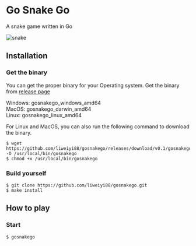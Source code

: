 # Go Snake Go
A snake game written in Go

![snake](https://user-images.githubusercontent.com/7248260/149492282-6588ead3-954d-42a4-9871-dc08cf833920.gif)

## Installation
### Get the binary
You can get the proper binary for your Operating system. Get the binary from [release page](https://github.com/liweiyi88/gosnakego/releases)

Windows: gosnakego_windows_amd64  
MacOS: gosnakego_darwin_amd64  
Linux: gosnakego_linux_amd64

For Linux and MacOS, you can also run the following command to download the binary.
```
$ wget https://github.com/liweiyi88/gosnakego/releases/download/v0.1/gosnakego_darwin_amd64 -O /usr/local/bin/gosnakego
$ chmod +x /usr/local/bin/gosnakego
```

### Build yourself
```
$ git clone https://github.com/liweiyi88/gosnakego.git
$ make install
```

## How to play
### Start
```
$ gosnakego
```
